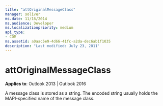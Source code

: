 ```yaml
---
title: "attOriginalMessageClass"
manager: soliver
ms.date: 11/16/2014
ms.audience: Developer
ms.localizationpriority: medium
api_type:
- COM
ms.assetid: a0aac5e9-4d66-41fc-a2da-dec6ab1f1035
description: "Last modified: July 23, 2011"
---
```


# attOriginalMessageClass

**Applies to**: Outlook 2013 | Outlook 2016 
  
A message class is stored as a string. The encoded string usually holds the MAPI-specified name of the message class.
  

